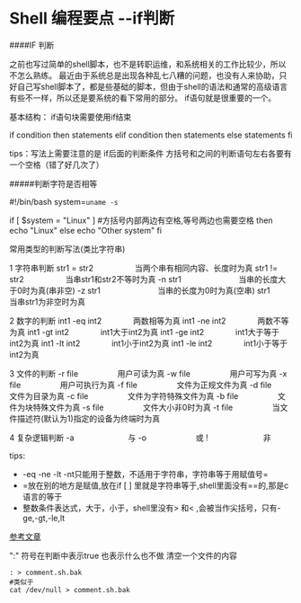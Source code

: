 Shell 编程要点  --if判断
=================

####IF 判断

之前也写过简单的shell脚本，也不是转职运维，和系统相关的工作比较少，所以不怎么熟练。
最近由于系统总是出现各种乱七八糟的问题，也没有人来协助，只好自己写shell脚本了，都是些基础的脚本，但由于shell的语法和通常的高级语言有些不一样，所以还是要系统的看下常用的部分。 if语句就是很重要的一个。

基本结构：  if语句块需要使用if结束

if condition
then
    statements
elif condition
    then statements
else
    statements
fi

tips：写法上需要注意的是
if后面的判断条件 方括号和之间的判断语句左右各要有一个空格（错了好几次了）


#####判断字符是否相等

#!/bin/bash
system=`uname -s`

if [ $system = "Linux" ]    #方括号内部两边有空格,等号两边也需要空格
then
    echo "Linux"
else
    echo "Other system"
fi


常用类型的判断写法(类比字符串)

1 字符串判断
str1 = str2　　　　　  当两个串有相同内容、长度时为真
str1 != str2　　　　　 当串str1和str2不等时为真
-n str1　　　　　　　 当串的长度大于0时为真(串非空)
-z str1　　　　　　　 当串的长度为0时为真(空串)
str1　　　　　　　　 当串str1为非空时为真

2 数字的判断
int1 -eq int2　　　　两数相等为真
int1 -ne int2　　　　两数不等为真
int1 -gt int2　　　　int1大于int2为真
int1 -ge int2　　　　int1大于等于int2为真
int1 -lt int2　　　　int1小于int2为真
int1 -le int2　　　　int1小于等于int2为真

3 文件的判断
-r file　　　　　用户可读为真
-w file　　　　　用户可写为真
-x file　　　　　用户可执行为真
-f file　　　　　文件为正规文件为真
-d file　　　　　文件为目录为真
-c file　　　　　文件为字符特殊文件为真
-b file　　　　　文件为块特殊文件为真
-s file　　　　　文件大小非0时为真
-t file　　　　　当文件描述符(默认为1)指定的设备为终端时为真

4 复杂逻辑判断
-a 　 　　　　　 与
-o　　　　　　   或
!　　　　　　　非

tips:
* -eq -ne -lt -nt只能用于整数，不适用于字符串，字符串等于用赋值号=
* =放在别的地方是赋值,放在if [ ] 里就是字符串等于,shell里面没有==的,那是c语言的等于
* 整数条件表达式，大于，小于，shell里没有> 和< ,会被当作尖括号，只有-ge,-gt,-le,lt



[参考文章](http://rfyiamcool.blog.51cto.com/1030776/738624)



















":"  符号在判断中表示true 也表示什么也不做
清空一个文件的内容

    : > comment.sh.bak
    #类似于
    cat /dev/null > comment.sh.bak







